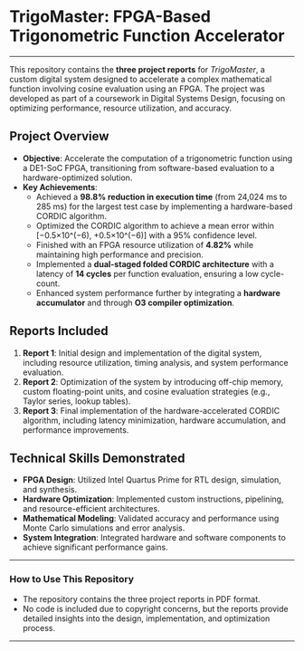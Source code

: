 # **TrigoMaster: FPGA-Based Trigonometric Function Accelerator**
---

This repository contains the **three project reports** for *TrigoMaster*, a custom digital system designed to accelerate a complex mathematical function involving cosine evaluation using an FPGA. The project was developed as part of a coursework in Digital Systems Design, focusing on optimizing performance, resource utilization, and accuracy.

## **Project Overview**
- **Objective**: Accelerate the computation of a trigonometric function using a DE1-SoC FPGA, transitioning from software-based evaluation to a hardware-optimized solution.
- **Key Achievements**:
  - Achieved a **98.8% reduction in execution time** (from 24,024 ms to 285 ms) for the largest test case by implementing a hardware-based CORDIC algorithm.
  - Optimized the CORDIC algorithm to achieve a mean error within [−0.5×10^(−6), +0.5×10^(−6)] with a 95% confidence level.
  - Finished with an FPGA resource utilization of **4.82%** while maintaining high performance and precision.
  - Implemented a **dual-staged folded CORDIC architecture** with a latency of **14 cycles** per function evaluation, ensuring a low cycle-count.
  - Enhanced system performance further by integrating a **hardware accumulator** and through **O3 compiler optimization**.

## **Reports Included**
1. **Report 1**: Initial design and implementation of the digital system, including resource utilization, timing analysis, and system performance evaluation.
2. **Report 2**: Optimization of the system by introducing off-chip memory, custom floating-point units, and cosine evaluation strategies (e.g., Taylor series, lookup tables).
3. **Report 3**: Final implementation of the hardware-accelerated CORDIC algorithm, including latency minimization, hardware accumulation, and performance improvements.

## **Technical Skills Demonstrated**
- **FPGA Design**: Utilized Intel Quartus Prime for RTL design, simulation, and synthesis.
- **Hardware Optimization**: Implemented custom instructions, pipelining, and resource-efficient architectures.
- **Mathematical Modeling**: Validated accuracy and performance using Monte Carlo simulations and error analysis.
- **System Integration**: Integrated hardware and software components to achieve significant performance gains.


---

### **How to Use This Repository**
- The repository contains the three project reports in PDF format.
- No code is included due to copyright concerns, but the reports provide detailed insights into the design, implementation, and optimization process.

---
